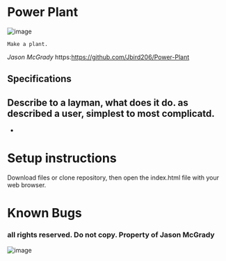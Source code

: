 # Power Plant

![image](https://user-images.githubusercontent.com/9637712/78512449-68aa3000-7759-11ea-944e-b4d71eb6b698.png)

```Make a plant.```

_Jason McGrady_
https:https://github.com/Jbird206/Power-Plant
## Specifications
## Describe to a layman, what does it do. as described a user, simplest to most complicatd.
*
# Setup instructions
 Download files or clone repository, then open the index.html file with your web browser.
 
 # Known Bugs


###  all rights reserved. Do not copy. Property of Jason McGrady

![image](https://user-images.githubusercontent.com/9637712/78512449-68aa3000-7759-11ea-944e-b4d71eb6b698.png)
